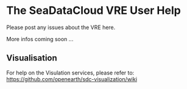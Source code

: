 # The SeaDataCloud VRE User Help 

Please post any issues about the VRE here.

More infos coming soon ...

## Visualisation

For help on the Visulation services, please refer to: https://github.com/openearth/sdc-visualization/wiki
